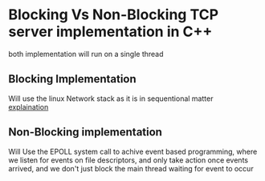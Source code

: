 # Blocking Vs Non-Blocking TCP server implementation in C++ 

both implementation will run on a single thread

## Blocking Implementation 

Will use the linux Network stack as it is in sequentional matter
<br>
[explaination](blocking_server.md) 

## Non-Blocking implementation

Will Use the EPOLL system call to achive event based programming, where we listen for events on file descriptors, and only take action once events arrived,
and we don't just block the main thread waiting for event to occur
